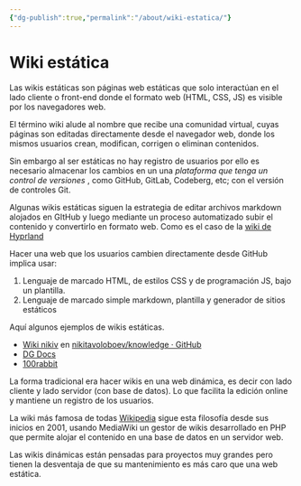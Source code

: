 ```yaml
---
{"dg-publish":true,"permalink":"/about/wiki-estatica/"}
---
```


# Wiki estática

Las wikis estáticas son páginas web estáticas que solo interactúan en el lado cliente o front-end donde el formato web (HTML, CSS, JS) es visible por los navegadores web. 

El término wiki alude al nombre que recibe una comunidad virtual, cuyas páginas son editadas directamente desde el navegador web, donde los mismos usuarios crean, modifican, corrigen o eliminan contenidos.

Sin embargo al ser estáticas no hay registro de usuarios por ello es necesario almacenar los cambios en un una *plataforma que tenga un control de versiones* , como GitHub, GitLab, Codeberg, etc; con el versión de controles Git.

Algunas wikis estáticas siguen la estrategia de editar archivos markdown alojados en GItHub y luego mediante un proceso automatizado subir el contenido y convertirlo en formato web. Como es el caso de la [wiki de Hyprland](https://wiki.hyprland.org/)

Hacer una web que los usuarios cambien directamente desde GitHub implica usar:
1. Lenguaje de marcado HTML, de estilos CSS y de programación JS, bajo un plantilla. 
2. Lenguaje de marcado simple markdown, plantilla y generador de sitios estáticos

Aquí algunos ejemplos de wikis estáticas.
- [Wiki nikiv](https://wiki.nikiv.dev/) en [nikitavoloboev/knowledge · GitHub](https://github.com/nikitavoloboev/knowledge)
- [DG Docs](https://dg-docs.ole.dev/)
- [100rabbit](https://100rabbit.co/)

La forma tradicional era hacer wikis en una web dinámica, es decir 
con lado cliente y lado servidor (con base de datos). Lo que facilita la edición online y mantiene un registro de los usuarios. 

La wiki más famosa de todas [Wikipedia](https://wikipedia.org/) sigue esta filosofía desde sus inicios en 2001, usando MediaWiki un gestor de wikis desarrollado en PHP que permite alojar el contenido en una base de datos en un servidor web.

Las wikis dinámicas están pensadas para proyectos muy grandes pero tienen la desventaja de que su mantenimiento es más caro que una web estática.
